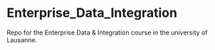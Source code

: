 # Enterprise_Data_Integration
Repo for the Enterprise Data &amp; Integration course in the university of Lausanne.
